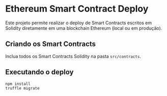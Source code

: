 # Ethereum Smart Contract Deploy

Este projeto permite realizar o deploy de Smart Contracts escritos em Solidity diretamente em uma blockchain Ethereum (local ou em produção).

## Criando os Smart Contracts

Inclua todos os Smart Contracts Solidity na pasta `src/contracts`.

## Executando o deploy

```
npm install
truffle migrate
```
